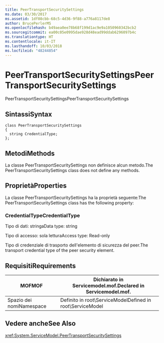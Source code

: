 ```yaml
---
title: PeerTransportSecuritySettings
ms.date: 03/30/2017
ms.assetid: 1df08cbb-68c5-4d36-9f88-a776a8117de8
author: BrucePerlerMS
ms.openlocfilehash: b49aea0ee78b68f199d1ac9e9a1050960342bcb2
ms.sourcegitcommit: ea00c05e0995dae928d48ead99ddab6296097b4c
ms.translationtype: HT
ms.contentlocale: it-IT
ms.lasthandoff: 10/03/2018
ms.locfileid: "48244854"
---
```

# <a name="peertransportsecuritysettings"></a><span data-ttu-id="a3fb7-102">PeerTransportSecuritySettings</span><span class="sxs-lookup"><span data-stu-id="a3fb7-102">PeerTransportSecuritySettings</span></span>
<span data-ttu-id="a3fb7-103">PeerTransportSecuritySettings</span><span class="sxs-lookup"><span data-stu-id="a3fb7-103">PeerTransportSecuritySettings</span></span>  
  
## <a name="syntax"></a><span data-ttu-id="a3fb7-104">Sintassi</span><span class="sxs-lookup"><span data-stu-id="a3fb7-104">Syntax</span></span>  
  
```  
class PeerTransportSecuritySettings  
{  
  string CredentialType;  
};  
```  
  
## <a name="methods"></a><span data-ttu-id="a3fb7-105">Metodi</span><span class="sxs-lookup"><span data-stu-id="a3fb7-105">Methods</span></span>  
 <span data-ttu-id="a3fb7-106">La classe PeerTransportSecuritySettings non definisce alcun metodo.</span><span class="sxs-lookup"><span data-stu-id="a3fb7-106">The PeerTransportSecuritySettings class does not define any methods.</span></span>  
  
## <a name="properties"></a><span data-ttu-id="a3fb7-107">Proprietà</span><span class="sxs-lookup"><span data-stu-id="a3fb7-107">Properties</span></span>  
 <span data-ttu-id="a3fb7-108">La classe PeerTransportSecuritySettings ha la proprietà seguente:</span><span class="sxs-lookup"><span data-stu-id="a3fb7-108">The PeerTransportSecuritySettings class has the following property:</span></span>  
  
### <a name="credentialtype"></a><span data-ttu-id="a3fb7-109">CredentialType</span><span class="sxs-lookup"><span data-stu-id="a3fb7-109">CredentialType</span></span>  
 <span data-ttu-id="a3fb7-110">Tipo di dati: stringa</span><span class="sxs-lookup"><span data-stu-id="a3fb7-110">Data type: string</span></span>  
  
 <span data-ttu-id="a3fb7-111">Tipo di accesso: sola lettura</span><span class="sxs-lookup"><span data-stu-id="a3fb7-111">Access type: Read-only</span></span>  
  
 <span data-ttu-id="a3fb7-112">Tipo di credenziale di trasporto dell'elemento di sicurezza del peer.</span><span class="sxs-lookup"><span data-stu-id="a3fb7-112">The transport credential type of the peer security element.</span></span>  
  
## <a name="requirements"></a><span data-ttu-id="a3fb7-113">Requisiti</span><span class="sxs-lookup"><span data-stu-id="a3fb7-113">Requirements</span></span>  
  
|<span data-ttu-id="a3fb7-114">MOF</span><span class="sxs-lookup"><span data-stu-id="a3fb7-114">MOF</span></span>|<span data-ttu-id="a3fb7-115">Dichiarato in Servicemodel.mof.</span><span class="sxs-lookup"><span data-stu-id="a3fb7-115">Declared in Servicemodel.mof.</span></span>|  
|---------|-----------------------------------|  
|<span data-ttu-id="a3fb7-116">Spazio dei nomi</span><span class="sxs-lookup"><span data-stu-id="a3fb7-116">Namespace</span></span>|<span data-ttu-id="a3fb7-117">Definito in root\ServiceModel</span><span class="sxs-lookup"><span data-stu-id="a3fb7-117">Defined in root\ServiceModel</span></span>|  
  
## <a name="see-also"></a><span data-ttu-id="a3fb7-118">Vedere anche</span><span class="sxs-lookup"><span data-stu-id="a3fb7-118">See Also</span></span>  
 <xref:System.ServiceModel.PeerTransportSecuritySettings>

